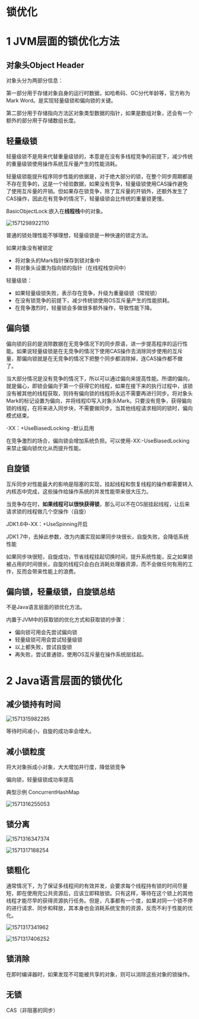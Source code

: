 # 锁优化

# 1 JVM层面的锁优化方法

## 对象头Object Header

对象头分为两部分信息：

第一部分用于存储对象自身的运行时数据，如哈希码、GC分代年龄等，官方称为Mark Word。是实现轻量级锁和偏向锁的关键。

第二部分用于存储指向方法区对象类型数据的指针，如果是数组对象，还会有一个额外的部分用于存储数组长度。

## 轻量级锁

轻量级锁不是用来代替重量级锁的，本意是在没有多线程竞争的前提下，减少传统的重量级锁使用操作系统互斥量产生的性能消耗。

轻量级锁能提升程序同步性能的依据是，对于绝大部分的锁，在整个同步周期都是不存在竞争的，这是一个经验数据，如果没有竞争，轻量级锁使用CAS操作避免了使用互斥量的开销。但如果存在锁竞争，除了互斥量的开销外，还额外发生了CAS操作，因此在有竞争的情况下，轻量级锁会比传统的重量锁更慢。

BasicObjectLock:嵌入在**线程栈**中的对象。

![1571298922110](assets/1571298922110.png)

普通的锁处理性能不够理想，轻量级锁是一种快速的锁定方法。

如果对象没有被锁定

- 将对象头的Mark指针保存到锁对象中
- 将对象头设置为指向锁的指针（在线程栈空间中）

轻量级锁：

- 如果轻量级锁失败，表示存在竞争，升级为重量级锁（常规锁）
- 在没有锁竞争的前提下，减少传统锁使用OS互斥量产生的性能损耗。
- 在竞争激烈时，轻量锁会多做很多额外操作，导致性能下降。

## 偏向锁

偏向锁的目的是消除数据在无竞争情况下的同步原语，进一步提高程序的运行性能。如果说轻量级锁是在无竞争的情况下使用CAS操作去消除同步使用的互斥量，那偏向锁就是在无竞争的情况下把整个同步都消除掉，连CAS操作都不做了。

当大部分情况是没有竞争的情况下，所以可以通过偏向来提高性能。所谓的偏向，就是偏心，即锁会偏向于第一个获得它的线程，如果在接下来的执行过程中，该锁没有被其他的线程获取，则持有偏向锁的线程将永远不需要再进行同步。将对象头Mark的标记设置为偏向，并将线程ID写入对象头Mark。只要没有竞争，获得偏向锁的线程，在将来进入同步块，不需要做同步。当其他线程请求相同的锁时，偏向模式结束。

-XX：+UseBiasedLocking -默认启用

在竞争激烈的场合，偏向锁会增加系统负担。可以使用-XX:-UseBiasedLocking来禁止偏向锁优化从而提升性能。

## 自旋锁

互斥同步对性能最大的影响是阻塞的实现，挂起线程和恢复线程的操作都需要转入内核态中完成，这些操作给操作系统的并发性能带来很大压力。

当竞争存在时，**如果线程可以很快获得锁**，那么可以不在OS层挂起线程，让后来请求锁的线程做几个空操作（自旋）

JDK1.6中-XX：+UseSpinning开启

JDK1.7中，去掉此参数，改为内置实现如果同步块很长，自旋失败，会降低系统性能

如果同步块很短，自旋成功，节省线程挂起切换时间，提升系统性能，反之如果锁被占用的时间很长，自旋的线程只会白白消耗处理器资源，而不会做任何有用的工作，反而会带来性能上的浪费。

## 偏向锁，轻量级锁，自旋锁总结

不是Java语言层面的锁优化方法。

内置于JVM中的获取锁的优化方式和获取锁的步骤：

- 偏向锁可用会先尝试偏向锁
- 轻量级锁可用会尝试轻量级锁
- 以上都失败，尝试自旋锁
- 再失败，尝试普通锁，使用OS互斥量在操作系统层挂起。

# 2 Java语言层面的锁优化

## 减少锁持有时间

![1571315982285](assets/1571315982285.png)

等待时间减小，自旋的成功率会增大。

## 减小锁粒度

将大对象拆成小对象，大大增加并行度，降低锁竞争

偏向锁，轻量级锁成功率提高

典型示例 ConcurrentHashMap

![1571316255053](assets/1571316255053.png)

## 锁分离

![1571316347374](assets/1571316347374.png)

![1571317188254](assets/1571317188254.png)

## 锁粗化

通常情况下，为了保证多线程间的有效并发，会要求每个线程持有锁的时间尽量短，即在使用完公共资源后，应该立即释放锁。只有这样，等待在这个锁上的其他线程才能尽早的获得资源执行任务。但是，凡事都有一个度，如果对同一个锁不停的进行请求、同步和释放，其本身也会消耗系统宝贵的资源，反而不利于性能的优化。

![1571317341962](assets/1571317341962.png)

![1571317406252](assets/1571317406252.png)

## 锁消除

在即时编译器时，如果发现不可能被共享的对象，则可以消除这些对象的锁操作。

## 无锁

CAS（非阻塞的同步）

